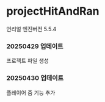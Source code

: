 # projectHitAndRan

언리얼 엔진버전 5.5.4

### 20250429 업데이트  
프로젝트 파일 생성  

### 20250430 업데이트  
플레이어 줌 기능 추가  